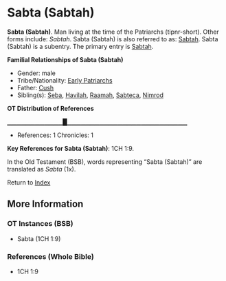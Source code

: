 # Sabta (Sabtah)
**Sabta (Sabtah)**. 
Man living at the time of the Patriarchs (tipnr-short). 
Other forms include: 
*Sabtah*. 
Sabta (Sabtah) is also referred to as: 
[Sabtah](Sabtah.md). 
Sabta (Sabtah) is a subentry. The primary entry is 
[Sabtah](Sabtah.md). 




**Familial Relationships of Sabta (Sabtah)**


* Gender: male
* Tribe/Nationality: [Early Patriarchs](../../../groups/md/acai/Earlypatriarchs.md)
* Father: [Cush](Cush.2.md)
* Sibling(s): [Seba](Seba.md), [Havilah](Havilah.md), [Raamah](Raamah.md), [Sabteca](Sabteca.md), [Nimrod](Nimrod.md)


**OT Distribution of References**

▁▁▁▁▁▁▁▁▁▁▁▁█▁▁▁▁▁▁▁▁▁▁▁▁▁▁▁▁▁▁▁▁▁▁▁▁▁▁
* References: 1 Chronicles: 1



**Key References for Sabta (Sabtah)**: 
1CH 1:9. 


In the Old Testament (BSB), words representing “Sabta (Sabtah)” are translated as 
*Sabta* (1x). 




Return to [Index](00-Index.md)

## More Information

### OT Instances (BSB)

* Sabta (1CH 1:9)



### References (Whole Bible)

* 1CH 1:9



